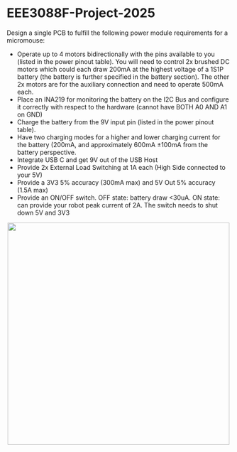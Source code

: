 # EEE3088F-Project-2025

Design a single PCB to fulfill the following power module requirements for a micromouse:

* Operate up to 4 motors bidirectionally with the pins available to you (listed in the power pinout
table). You will need to control 2x brushed DC motors which could each draw 200mA at the
highest voltage of a 1S1P battery (the battery is further specified in the battery section).
The other 2x motors are for the auxiliary connection and need to operate 500mA each.
* Place an INA219 for monitoring the battery on the I2C Bus and configure it correctly with
respect to the hardware (cannot have BOTH A0 AND A1 on GND)
* Charge the battery from the 9V input pin (listed in the power pinout table).
* Have two charging modes for a higher and lower charging current for the battery (200mA, and
approximately 600mA ±100mA from the battery perspective.
* Integrate USB C and get 9V out of the USB Host
* Provide 2x External Load Switching at 1A each (High Side connected to your 5V)
* Provide a 3V3 5% accuracy (300mA max) and 5V Out 5% accuracy (1.5A max)
* Provide an ON/OFF switch. OFF state: battery draw <30uA. ON state: can provide your robot
peak current of 2A. The switch needs to shut down 5V and 3V3
<p align="center">
  <img src="https://github.com/user-attachments/assets/f5e079a2-980d-4940-beda-e9e7ffc1cc1f" height="500">
</p>
